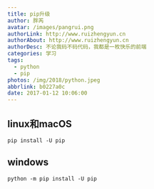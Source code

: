 ```yaml
---
title: pip升级
author: 胖芮
avatar: /images/pangrui.png
authorLink: http://www.ruizhengyun.cn
authorAbout: http://www.ruizhengyun.cn
authorDesc: 不论我码不码代码，我都是一枚快乐的前端
categories: 学习
tags:
  - python
  - pip
photos: /img/2018/python.jpeg
abbrlink: b0227a0c
date: 2017-01-12 10:06:00
---
```


## linux和macOS
```
pip install -U pip
```

## windows
```
python -m pip install -U pip
```

